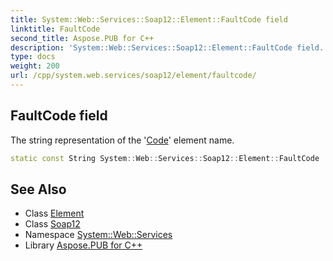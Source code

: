 ```yaml
---
title: System::Web::Services::Soap12::Element::FaultCode field
linktitle: FaultCode
second_title: Aspose.PUB for C++
description: 'System::Web::Services::Soap12::Element::FaultCode field. The string representation of the ''Code'' element name in C++.'
type: docs
weight: 200
url: /cpp/system.web.services/soap12/element/faultcode/
---
```

## FaultCode field


The string representation of the '[Code](../../code/)' element name.

```cpp
static const String System::Web::Services::Soap12::Element::FaultCode
```

## See Also

* Class [Element](../)
* Class [Soap12](../../)
* Namespace [System::Web::Services](../../../)
* Library [Aspose.PUB for C++](../../../../)
